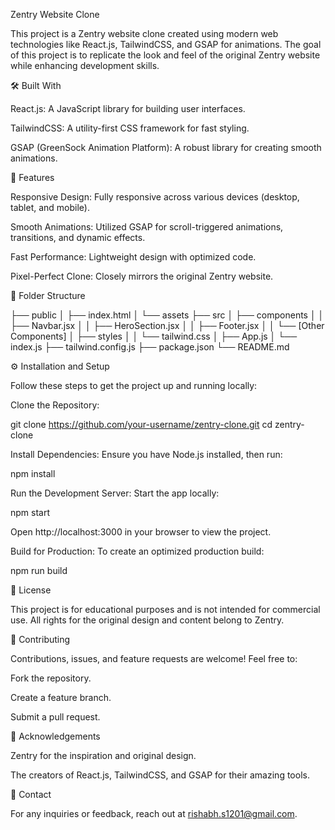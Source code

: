 Zentry Website Clone

This project is a Zentry website clone created using modern web technologies like React.js, TailwindCSS, and GSAP for animations. The goal of this project is to replicate the look and feel of the original Zentry website while enhancing development skills.

🛠️ Built With

React.js: A JavaScript library for building user interfaces.

TailwindCSS: A utility-first CSS framework for fast styling.

GSAP (GreenSock Animation Platform): A robust library for creating smooth animations.

🎯 Features

Responsive Design: Fully responsive across various devices (desktop, tablet, and mobile).

Smooth Animations: Utilized GSAP for scroll-triggered animations, transitions, and dynamic effects.

Fast Performance: Lightweight design with optimized code.

Pixel-Perfect Clone: Closely mirrors the original Zentry website.

📂 Folder Structure

├── public
│   ├── index.html
│   └── assets
├── src
│   ├── components
│   │   ├── Navbar.jsx
│   │   ├── HeroSection.jsx
│   │   ├── Footer.jsx
│   │   └── [Other Components]
│   ├── styles
│   │   └── tailwind.css
│   ├── App.js
│   └── index.js
├── tailwind.config.js
├── package.json
└── README.md

⚙️ Installation and Setup

Follow these steps to get the project up and running locally:

Clone the Repository:

git clone https://github.com/your-username/zentry-clone.git
cd zentry-clone

Install Dependencies:
Ensure you have Node.js installed, then run:

npm install

Run the Development Server:
Start the app locally:

npm start

Open http://localhost:3000 in your browser to view the project.

Build for Production:
To create an optimized production build:

npm run build

📜 License

This project is for educational purposes and is not intended for commercial use. All rights for the original design and content belong to Zentry.

🤝 Contributing

Contributions, issues, and feature requests are welcome! Feel free to:

Fork the repository.

Create a feature branch.

Submit a pull request.

🙏 Acknowledgements

Zentry for the inspiration and original design.

The creators of React.js, TailwindCSS, and GSAP for their amazing tools.

📧 Contact

For any inquiries or feedback, reach out at rishabh.s1201@gmail.com.
